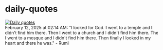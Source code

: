 # daily-quotes
[![Daily quotes](https://github.com/ceepu8/daily-quotes/actions/workflows/daily-quote.yml/badge.svg)](https://github.com/ceepu8/daily-quotes/actions/workflows/daily-quote.yml)<br/>
February 12, 2025 at 02:14 AM: "I looked for God. I went to a temple and I didn't find him there. Then I went to a church and I didn't find him there. The I went to a mosque and I didn't find him there. Then finally I looked in my heart and there he was." - Rumi
